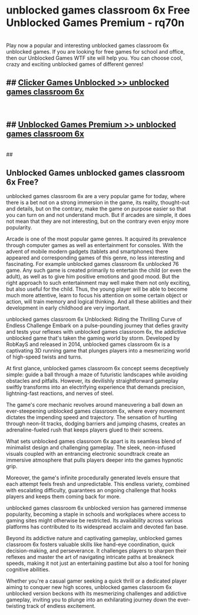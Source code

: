 # unblocked games classroom 6x  Free Unblocked Games Premium - rq70n <br>
<br>
Play now a popular and interesting unblocked games classroom 6x unblocked games. If you are looking for free games for school and office, then our Unblocked Games WTF site will help you. You can choose cool, crazy and exciting unblocked games of different genres!


## ##  [Clicker Games Unblocked >> unblocked games classroom 6x](http://freeplayer.one?title=unblocked_games_classroom_6x&ref=UGames)
  <br>

##  ## [Unblocked Games Premium >> unblocked games classroom 6x](http://freeplayer.one?title=unblocked_games_classroom_6x&ref=UGames)
  <br>
  ##



## Unblocked Games unblocked games classroom 6x Free?

unblocked games classroom 6x are a very popular game for today, where there is a bet not on a strong immersion in the game, its reality, thought-out and details, but on the contrary, make the game on purpose easier so that you can turn on and not understand much. But if arcades are simple, it does not mean that they are not interesting, but on the contrary even enjoy more popularity.

Arcade is one of the most popular game genres. It acquired its prevalence through computer games as well as entertainment for consoles. With the advent of mobile modern gadgets (tablets and smartphones) there appeared and corresponding games of this genre, no less interesting and fascinating. For example unblocked games classroom 6x unblocked 76 game. Any such game is created primarily to entertain the child (or even the adult), as well as to give him positive emotions and good mood. But the right approach to such entertainment may well make them not only exciting, but also useful for the child. Thus, the young player will be able to become much more attentive, learn to focus his attention on some certain object or action, will train memory and logical thinking. And all these abilities and their development in early childhood are very important.

unblocked games classroom 6x Unblocked: Riding the Thrilling Curve of Endless Challenge
Embark on a pulse-pounding journey that defies gravity and tests your reflexes with unblocked games classroom 6x, the addictive unblocked game that's taken the gaming world by storm. Developed by RobKayS and released in 2014, unblocked games classroom 6x is a captivating 3D running game that plunges players into a mesmerizing world of high-speed twists and turns.

At first glance, unblocked games classroom 6x concept seems deceptively simple: guide a ball through a maze of futuristic landscapes while avoiding obstacles and pitfalls. However, its devilishly straightforward gameplay swiftly transforms into an electrifying experience that demands precision, lightning-fast reactions, and nerves of steel.

The game's core mechanic revolves around maneuvering a ball down an ever-steepening unblocked games classroom 6x, where every movement dictates the impending speed and trajectory. The sensation of hurtling through neon-lit tracks, dodging barriers and jumping chasms, creates an adrenaline-fueled rush that keeps players glued to their screens.

What sets unblocked games classroom 6x apart is its seamless blend of minimalist design and challenging gameplay. The sleek, neon-infused visuals coupled with an entrancing electronic soundtrack create an immersive atmosphere that pulls players deeper into the games hypnotic grip.

Moreover, the game's infinite procedurally generated levels ensure that each attempt feels fresh and unpredictable. This endless variety, combined with escalating difficulty, guarantees an ongoing challenge that hooks players and keeps them coming back for more.

unblocked games classroom 6x unblocked version has garnered immense popularity, becoming a staple in schools and workplaces where access to gaming sites might otherwise be restricted. Its availability across various platforms has contributed to its widespread acclaim and devoted fan base.

Beyond its addictive nature and captivating gameplay, unblocked games classroom 6x fosters valuable skills like hand-eye coordination, quick decision-making, and perseverance. It challenges players to sharpen their reflexes and master the art of navigating intricate paths at breakneck speeds, making it not just an entertaining pastime but also a tool for honing cognitive abilities.

Whether you're a casual gamer seeking a quick thrill or a dedicated player aiming to conquer new high scores, unblocked games classroom 6x unblocked version beckons with its mesmerizing challenges and addictive gameplay, inviting you to plunge into an exhilarating journey down the ever-twisting track of endless excitement.